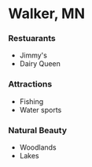 # Walker, MN
### Restuarants
- Jimmy's
- Dairy Queen

### Attractions
- Fishing
- Water sports

### Natural Beauty
- Woodlands
- Lakes

